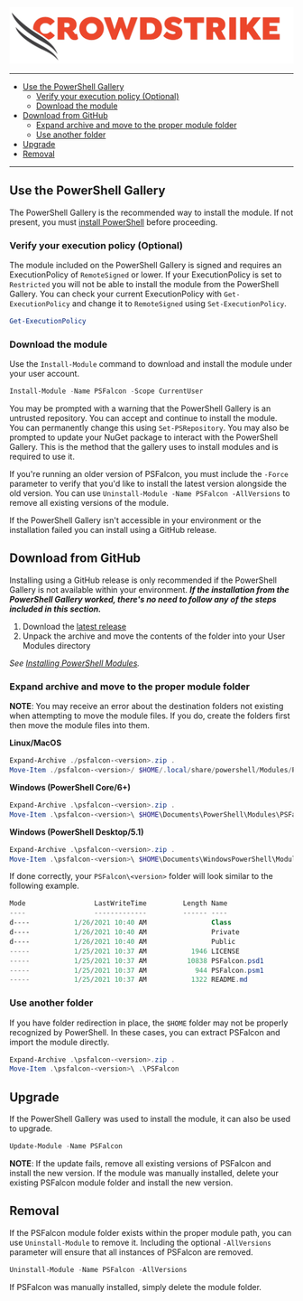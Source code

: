 ![CrowdStrike Falcon](https://raw.githubusercontent.com/CrowdStrike/falconpy/main/docs/asset/cs-logo.png)
***
- [Use the PowerShell Gallery](#use-the-powershell-gallery)
    - [Verify your execution policy (Optional)](#verify-your-execution-policy-optional)
    - [Download the module](#download-the-module)
- [Download from GitHub](#download-from-github)
    - [Expand archive and move to the proper module folder](#expand-archive-and-move-to-the-proper-module-folder)
    - [Use another folder](#use-another-folder)
- [Upgrade](#upgrade)
- [Removal](#removal)
***
## Use the PowerShell Gallery
The PowerShell Gallery is the recommended way to install the module. If not present, you must [install PowerShell](https://github.com/PowerShell/PowerShell#get-powershell)
before proceeding.
### Verify your execution policy (Optional)
The module included on the PowerShell Gallery is signed and requires an ExecutionPolicy of `RemoteSigned` or
lower. If your ExecutionPolicy is set to `Restricted` you will not be able to install the module from the
PowerShell Gallery. You can check your current ExecutionPolicy with `Get-ExecutionPolicy` and change it to
`RemoteSigned` using `Set-ExecutionPolicy`.
```powershell
Get-ExecutionPolicy
```
### Download the module
Use the `Install-Module` command to download and install the module under your user account.
```powershell
Install-Module -Name PSFalcon -Scope CurrentUser
```
You may be prompted with a warning that the PowerShell Gallery is an untrusted repository. You can accept and
continue to install the module. You can permanently change this using `Set-PSRepository`. You may also be
prompted to update your NuGet package to interact with the PowerShell Gallery. This is the method that the gallery
uses to install modules and is required to use it.

If you're running an older version of PSFalcon, you must include the `-Force` parameter to verify that you'd like
to install the latest version alongside the old version. You can use `Uninstall-Module -Name PSFalcon -AllVersions`
to remove all existing versions of the module.

If the PowerShell Gallery isn't accessible in your environment or the installation failed you can install using a
GitHub release.
## Download from GitHub
Installing using a GitHub release is only recommended if the PowerShell Gallery is not available within your
environment. **_If the installation from the PowerShell Gallery worked, there's no need to follow any of the_**
**_steps included in this section._**

1. Download the [latest release](https://github.com/CrowdStrike/psfalcon/releases)
2. Unpack the archive and move the contents of the folder into your User Modules directory

_See [Installing PowerShell Modules](https://docs.microsoft.com/en-us/powershell/scripting/developer/module/installing-a-powershell-module)._

### Expand archive and move to the proper module folder
**NOTE**: You may receive an error about the destination folders not existing when attempting to move the module
files. If you do, create the folders first then move the module files into them.

**Linux/MacOS**
```powershell
Expand-Archive ./psfalcon-<version>.zip .
Move-Item ./psfalcon-<version>/ $HOME/.local/share/powershell/Modules/PSFalcon/<version>/ -Force
```
**Windows \(PowerShell Core/6+\)**
```powershell
Expand-Archive .\psfalcon-<version>.zip .
Move-Item .\psfalcon-<version>\ $HOME\Documents\PowerShell\Modules\PSFalcon\<version>\ -Force
```
**Windows \(PowerShell Desktop/5.1\)**
```powershell
Expand-Archive .\psfalcon-<version>.zip .
Move-Item .\psfalcon-<version>\ $HOME\Documents\WindowsPowerShell\Modules\PSFalcon\<version>\ -Force
```
If done correctly, your `PSFalcon\<version>` folder will look similar to the following example.
```powershell
Mode                 LastWriteTime         Length Name
----                 -------------         ------ ----
d----           1/26/2021 10:40 AM                Class
d----           1/26/2021 10:40 AM                Private
d----           1/26/2021 10:40 AM                Public
-----           1/25/2021 10:37 AM           1946 LICENSE
-----           1/25/2021 10:37 AM          10838 PSFalcon.psd1
-----           1/25/2021 10:37 AM            944 PSFalcon.psm1
-----           1/25/2021 10:37 AM           1322 README.md
```
### Use another folder
If you have folder redirection in place, the `$HOME` folder may not be properly recognized by PowerShell. In these
cases, you can extract PSFalcon and import the module directly.
```powershell
Expand-Archive .\psfalcon-<version>.zip .
Move-Item .\psfalcon-<version>\ .\PSFalcon
```
## Upgrade
If the PowerShell Gallery was used to install the module, it can also be used to upgrade.
```powershell
Update-Module -Name PSFalcon
```
**NOTE**: If the update fails, remove all existing versions of PSFalcon and install the new version.
If the module was manually installed, delete your existing PSFalcon module folder and install the new version.
## Removal
If the PSFalcon module folder exists within the proper module path, you can use `Uninstall-Module` to remove it.
Including the optional `-AllVersions` parameter will ensure that all instances of PSFalcon are removed.
```powershell
Uninstall-Module -Name PSFalcon -AllVersions
```
If PSFalcon was manually installed, simply delete the module folder.